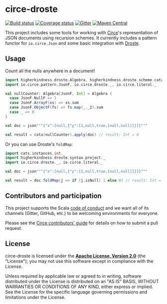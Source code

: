 # circe-droste

[![Build status](https://img.shields.io/travis/circe/circe-droste/master.svg)](https://travis-ci.org/circe/circe-droste)
[![Coverage status](https://img.shields.io/codecov/c/github/circe/circe-droste/master.svg)](https://codecov.io/github/circe/circe-droste)
[![Gitter](https://img.shields.io/badge/gitter-join%20chat-green.svg)](https://gitter.im/circe/circe)
[![Maven Central](https://img.shields.io/maven-central/v/io.circe/circe-droste_2.13.svg)](https://maven-badges.herokuapp.com/maven-central/io.circe/circe-droste_2.13)

This project includes some tools for working with [Circe][circe]'s representation of JSON documents using recursion
schemes. It currently includes a pattern functor for `io.circe.Json` and some basic integration with [Droste][droste].

## Usage

Count all the nulls anywhere in a document!

```scala
import higherkindness.droste.Algebra, higherkindness.droste.scheme.cata
import io.circe.pattern.JsonF, io.circe.droste._, io.circe.literal._

val nullCounter: Algebra[JsonF, Int] = Algebra {
  case JsonF.NullF => 1
  case JsonF.ArrayF(xs) => xs.sum
  case JsonF.ObjectF(fs) => fs.map(_._2).sum
  case _ => 0
}

val doc = json"""{"x":[null,{"y":[1,null,true,[null,null]]}]}"""

val result = cata(nullCounter).apply(doc) // result: Int = 4
```

Or you can use Droste's `foldMap`:

```scala
import cats.instances.int._
import higherkindness.droste.syntax.project._
import io.circe.droste._, io.circe.literal._

val doc = json"""{"x":[null,{"y":[1,null,true,[null,null]]}]}"""

val result = doc.foldMap(j => if (j.isNull) 1 else 0) // result: Int = 4
```

## Contributors and participation

This project supports the Scala [code of conduct][code-of-conduct] and we want
all of its channels (Gitter, GitHub, etc.) to be welcoming environments for everyone.

Please see the [Circe contributors' guide][contributing] for details on how to submit a pull
request.

## License

circe-droste is licensed under the **[Apache License, Version 2.0][apache]**
(the "License"); you may not use this software except in compliance with the
License.

Unless required by applicable law or agreed to in writing, software
distributed under the License is distributed on an "AS IS" BASIS,
WITHOUT WARRANTIES OR CONDITIONS OF ANY KIND, either express or implied.
See the License for the specific language governing permissions and
limitations under the License.

[apache]: http://www.apache.org/licenses/LICENSE-2.0
[api-docs]: https://circe.github.io/circe-droste/api/io/circe/
[circe]: https://github.com/circe/circe
[code-of-conduct]: https://www.scala-lang.org/conduct.html
[contributing]: https://circe.github.io/circe/contributing.html
[droste]: https://github.com/higherkindness/droste
